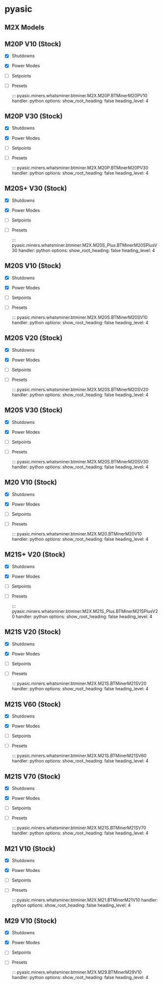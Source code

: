# pyasic
## M2X Models

## M20P V10 (Stock)

- [x] Shutdowns
- [x] Power Modes
- [ ] Setpoints
- [ ] Presets

    ::: pyasic.miners.whatsminer.btminer.M2X.M20P.BTMinerM20PV10
    handler: python
    options:
        show_root_heading: false
        heading_level: 4

## M20P V30 (Stock)

- [x] Shutdowns
- [x] Power Modes
- [ ] Setpoints
- [ ] Presets

    ::: pyasic.miners.whatsminer.btminer.M2X.M20P.BTMinerM20PV30
    handler: python
    options:
        show_root_heading: false
        heading_level: 4

## M20S+ V30 (Stock)

- [x] Shutdowns
- [x] Power Modes
- [ ] Setpoints
- [ ] Presets

    ::: pyasic.miners.whatsminer.btminer.M2X.M20S_Plus.BTMinerM20SPlusV30
    handler: python
    options:
        show_root_heading: false
        heading_level: 4

## M20S V10 (Stock)

- [x] Shutdowns
- [x] Power Modes
- [ ] Setpoints
- [ ] Presets

    ::: pyasic.miners.whatsminer.btminer.M2X.M20S.BTMinerM20SV10
    handler: python
    options:
        show_root_heading: false
        heading_level: 4

## M20S V20 (Stock)

- [x] Shutdowns
- [x] Power Modes
- [ ] Setpoints
- [ ] Presets

    ::: pyasic.miners.whatsminer.btminer.M2X.M20S.BTMinerM20SV20
    handler: python
    options:
        show_root_heading: false
        heading_level: 4

## M20S V30 (Stock)

- [x] Shutdowns
- [x] Power Modes
- [ ] Setpoints
- [ ] Presets

    ::: pyasic.miners.whatsminer.btminer.M2X.M20S.BTMinerM20SV30
    handler: python
    options:
        show_root_heading: false
        heading_level: 4

## M20 V10 (Stock)

- [x] Shutdowns
- [x] Power Modes
- [ ] Setpoints
- [ ] Presets

    ::: pyasic.miners.whatsminer.btminer.M2X.M20.BTMinerM20V10
    handler: python
    options:
        show_root_heading: false
        heading_level: 4

## M21S+ V20 (Stock)

- [x] Shutdowns
- [x] Power Modes
- [ ] Setpoints
- [ ] Presets

    ::: pyasic.miners.whatsminer.btminer.M2X.M21S_Plus.BTMinerM21SPlusV20
    handler: python
    options:
        show_root_heading: false
        heading_level: 4

## M21S V20 (Stock)

- [x] Shutdowns
- [x] Power Modes
- [ ] Setpoints
- [ ] Presets

    ::: pyasic.miners.whatsminer.btminer.M2X.M21S.BTMinerM21SV20
    handler: python
    options:
        show_root_heading: false
        heading_level: 4

## M21S V60 (Stock)

- [x] Shutdowns
- [x] Power Modes
- [ ] Setpoints
- [ ] Presets

    ::: pyasic.miners.whatsminer.btminer.M2X.M21S.BTMinerM21SV60
    handler: python
    options:
        show_root_heading: false
        heading_level: 4

## M21S V70 (Stock)

- [x] Shutdowns
- [x] Power Modes
- [ ] Setpoints
- [ ] Presets

    ::: pyasic.miners.whatsminer.btminer.M2X.M21S.BTMinerM21SV70
    handler: python
    options:
        show_root_heading: false
        heading_level: 4

## M21 V10 (Stock)

- [x] Shutdowns
- [x] Power Modes
- [ ] Setpoints
- [ ] Presets

    ::: pyasic.miners.whatsminer.btminer.M2X.M21.BTMinerM21V10
    handler: python
    options:
        show_root_heading: false
        heading_level: 4

## M29 V10 (Stock)

- [x] Shutdowns
- [x] Power Modes
- [ ] Setpoints
- [ ] Presets

    ::: pyasic.miners.whatsminer.btminer.M2X.M29.BTMinerM29V10
    handler: python
    options:
        show_root_heading: false
        heading_level: 4

